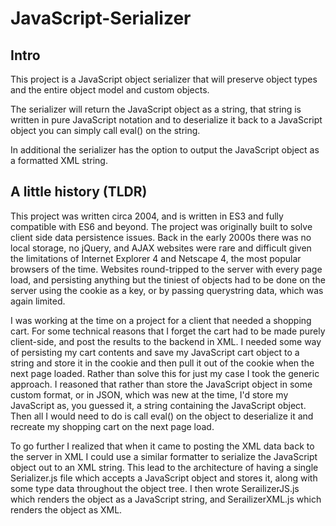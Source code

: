 # JavaScript-Serializer

## Intro
This project is a JavaScript object serializer that will preserve object types and the entire object model and custom objects.

The serializer will return the JavaScript object as a string, that string is written in pure JavaScript notation and to deserialize it back to a JavaScript object you can simply call eval() on the string.

In additional the serializer has the option to output the JavaScript object as a formatted XML string.

## A little history (TLDR)
This project was written circa 2004, and is written in ES3 and fully compatible with ES6 and beyond. The project was originally built to solve client side data persistence issues. Back in the early 2000s there was no local storage, no jQuery, and AJAX websites were rare and difficult given the limitations of Internet Explorer 4 and Netscape 4, the most popular browsers of the time. Websites round-tripped to the server with every page load, and persisting anything but the tiniest of objects had to be done on the server using the cookie as a key, or by passing querystring data, which was again limited.

I was working at the time on a project for a client that needed a shopping cart. For some technical reasons that I forget the cart had to be made purely client-side, and post the results to the backend in XML. I needed some way of persisting my cart contents and save my JavaScript cart object to a string and store it in the cookie and then pull it out of the cookie when the next page loaded. Rather than solve this for just my case I took the generic approach. I reasoned that rather than store the JavaScript object in some custom format, or in JSON, which was new at the time, I'd store my JavaScript as, you guessed it, a string containing the JavaScript object. Then all I would need to do is call eval() on the object to deserialize it and recreate my shopping cart on the next page load.

To go further I realized that when it came to posting the XML data back to the server in XML I could use a similar formatter to serialize the JavaScript object out to an XML string. This lead to the architecture of having a single Serializer.js file which accepts a JavaScript object and stores it, along with some type data throughout the object tree. I then wrote SerailizerJS.js which renders the object as a JavaScript string, and SerailizerXML.js which renders the object as XML.
